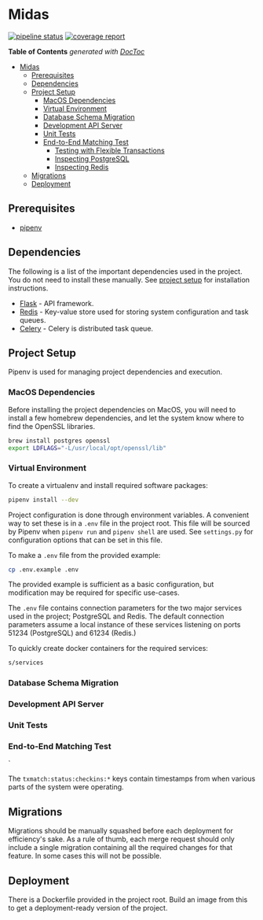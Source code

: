 # Midas


[![pipeline status](https://git.bink.com/Olympus/midas/badges/develop/pipeline.svg)](https://git.bink.com/Olympus/midas/commits/develop) [![coverage report](https://git.bink.com/Olympus/midas/badges/develop/coverage.svg)](https://git.bink.com/Olympus/midas/commits/develop)


<!-- START doctoc generated TOC please keep comment here to allow auto update -->
<!-- DON'T EDIT THIS SECTION, INSTEAD RE-RUN doctoc TO UPDATE -->
**Table of Contents**  *generated with [DocToc](https://github.com/thlorenz/doctoc)*

- [Midas](#midas)
  - [Prerequisites](#prerequisites)
  - [Dependencies](#dependencies)
  - [Project Setup](#project-setup)
    - [MacOS Dependencies](#macos-dependencies)
    - [Virtual Environment](#virtual-environment)
    - [Database Schema Migration](#database-schema-migration)
    - [Development API Server](#development-api-server)
    - [Unit Tests](#unit-tests)
    - [End-to-End Matching Test](#end-to-end-matching-test)
      - [Testing with Flexible Transactions](#testing-with-flexible-transactions)
      - [Inspecting PostgreSQL](#inspecting-postgresql)
      - [Inspecting Redis](#inspecting-redis)
  - [Migrations](#migrations)
  - [Deployment](#deployment)

<!-- END doctoc generated TOC please keep comment here to allow auto update -->

## Prerequisites

- [pipenv](https://docs.pipenv.org)

## Dependencies

The following is a list of the important dependencies used in the project. You do not need to install these manually. See [project setup](#project-setup) for installation instructions.

- [Flask](http://flask.pocoo.org) - API framework.
- [Redis](https://redis-py.readthedocs.io/en/latest) - Key-value store used for storing system configuration and task queues.
- [Celery](https://docs.celeryproject.org/en/stable/index.html) - Celery is distributed task queue.


## Project Setup

Pipenv is used for managing project dependencies and execution.

### MacOS Dependencies

Before installing the project dependencies on MacOS, you will need to install a few homebrew dependencies, and let the system know where to find the OpenSSL libraries.

```bash
brew install postgres openssl
export LDFLAGS="-L/usr/local/opt/openssl/lib"
```

### Virtual Environment

To create a virtualenv and install required software packages:

```bash
pipenv install --dev
```

Project configuration is done through environment variables. A convenient way to set these is in a `.env` file in the project root. This file will be sourced by Pipenv when `pipenv run` and `pipenv shell` are used. See `settings.py` for configuration options that can be set in this file.

To make a `.env` file from the provided example:

```bash
cp .env.example .env
```

The provided example is sufficient as a basic configuration, but modification may be required for specific use-cases.

The `.env` file contains connection parameters for the two major services used in the project; PostgreSQL and Redis. The default connection parameters assume a local instance of these services listening on ports 51234 (PostgreSQL) and 61234 (Redis.)

To quickly create docker containers for the required services:

```bash
s/services
```

### Database Schema Migration


### Development API Server



### Unit Tests



### End-to-End Matching Test
`


The `txmatch:status:checkins:*` keys contain timestamps from when various parts of the system were operating.

## Migrations

Migrations should be manually squashed before each deployment for efficiency's sake. As a rule of thumb, each merge request should only include a single migration containing all the required changes for that feature. In some cases this will not be possible.

## Deployment

There is a Dockerfile provided in the project root. Build an image from this to get a deployment-ready version of the project.
